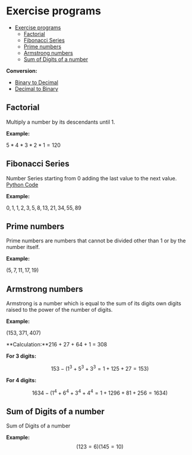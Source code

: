 # Exercise programs

- [Exercise programs](#exercise-programs)
  - [Factorial](#factorial)
  - [Fibonacci Series](#fibonacci-series)
  - [Prime numbers](#prime-numbers)
  - [Armstrong numbers](#armstrong-numbers)
  - [Sum of Digits of a number](#sum-of-digits-of-a-number)

**Conversion:**

- [Binary to Decimal](./conversions/binary_to_decimal.py)
- [Decimal to Binary](./conversions/decimal_to_binary.py)

## Factorial

Multiply a number by its descendants until 1.

**Example:**

$5*4*3*2*1 = 120$

## Fibonacci Series

Number Series starting from 0 adding the last value to the next value. [Python Code](./fibonacci_series.py)

**Example:**

$0, 1, 1, 2, 3, 5, 8, 13, 21, 34, 55, 89$

## Prime numbers

Prime numbers are numbers that cannot be divided other than 1 or by the number itself.

**Example:**

$(5, 7,11,17,19)$

## Armstrong numbers

Armstrong is a number which is equal to the sum of its digits own digits raised to the power of the number of digits.

**Example:**

$(153,371,407)$

**Calculation:**216 + 27 + 64 + 1 = 308

**For 3 digits:**

$$
153 - (1^3 + 5^3 + 3^3 = 1+ 125 + 27 =153)
$$

**For 4 digits:**

$$
1634 - ( 1^4 + 6^4 + 3^4 + 4^4 = 1 + 1296 + 81 + 256 = 1634)
$$

## Sum of Digits of a number

Sum of Digits of a number

**Example:**
$$
(123 = 6)
(145 = 10)
$$
